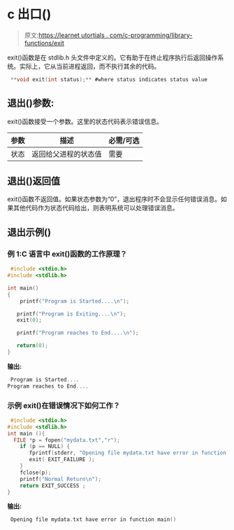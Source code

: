 # c 出口()

> 原文:[https://learnet utortials . com/c-programming/library-functions/exit](https://learnetutorials.com/c-programming/library-functions/exit)

exit()函数是在 stdlib.h 头文件中定义的。它有助于在终止程序执行后返回操作系统。实际上，它从当前进程返回，而不执行其余的代码。

```c
 **void exit(int status);** #where status indicates status value 

```

## 退出()参数:

exit()函数接受一个参数。这里的状态代码表示错误信息。

| 参数 | 描述 | 必需/可选 |
| --- | --- | --- |
| 状态 | 返回给父进程的状态值 | 需要 |

## 退出()返回值

exit()函数不返回值。如果状态参数为“0”，退出程序时不会显示任何错误消息。如果其他代码作为状态代码给出，则表明系统可以处理错误消息。

## 退出示例()

### 例 1:C 语言中 exit()函数的工作原理？

```c
 #include <stdio.h>
#include <stdlib.h>

int main()
{
    printf("Program is Started....\n");

   printf("Program is Exiting....\n");
   exit(0);

   printf("Program reaches to End....\n");

   return(0);
} 

```

**输出:**

```c
 Program is Started....
Program reaches to End.... 
```

### 示例 exit()在错误情况下如何工作？

```c
 #include <stdio.h>
#include <stdlib.h>
int main (){
  FILE *p = fopen("mydata.txt","r");
    if (p == NULL) {
       fprintf(stderr, "Opening file mydata.txt have error in function main()\n");
       exit( EXIT_FAILURE );
    }
    fclose(p);
    printf("Normal Return\n");
    return EXIT_SUCCESS ;
} 

```

**输出:**

```c
 Opening file mydata.txt have error in function main() 
```